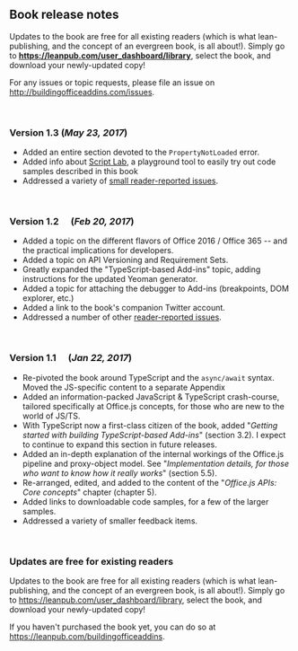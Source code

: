 ## Book release notes

Updates to the book are free for all existing readers (which is what lean-publishing, and the concept of an evergreen book, is all about!).  Simply go to **<https://leanpub.com/user_dashboard/library>**, select the book, and download your newly-updated copy!

For any issues or topic requests, please file an issue on <http://buildingofficeaddins.com/issues>.

&nbsp;

### Version 1.3 (*May 23, 2017*)
 
* Added an entire section devoted to the `PropertyNotLoaded` error.
* Added info about [Script Lab](https://aka.ms/scriptlab), a playground tool to easily try out code samples described in this book
* Addressed a variety of [small reader-reported issues](https://github.com/Zlatkovsky/BuildingOfficeAddins/milestone/5?closed=1).

&nbsp;

### Version 1.2  (*Feb 20, 2017*)

* Added a topic on the different flavors of Office 2016 / Office 365 -- and the practical implications for developers.
* Added a topic on API Versioning and Requirement Sets.
* Greatly expanded the "TypeScript-based Add-ins" topic, adding instructions for the updated Yeoman generator.
* Added a topic for attaching the debugger to Add-ins (breakpoints, DOM explorer, etc.)
* Added a link to the book's companion Twitter account.
* Addressed a number of other [reader-reported issues](https://github.com/Zlatkovsky/BuildingOfficeAddins/milestone/4?closed=1).

&nbsp;

### Version 1.1  (*Jan 22, 2017*)

* Re-pivoted the book around TypeScript and the `async/await` syntax. Moved the JS-specific content to a separate Appendix
* Added an information-packed JavaScript & TypeScript crash-course, tailored specifically at Office.js concepts, for those who are new to the world of JS/TS.
* With TypeScript now a first-class citizen of the book, added "*Getting started with building TypeScript-based Add-ins*" (section 3.2).  I expect to continue to expand this section in future releases.
* Added an in-depth explanation of the internal workings of the Office.js pipeline and proxy-object model.  See "*Implementation details, for those who want to know how it really works*" (section 5.5).
* Re-arranged, edited, and added to the content of the "*Office.js APIs: Core concepts*" chapter (chapter 5).
* Added links to downloadable code samples, for a few of the larger samples.
* Addressed a variety of smaller feedback items.

&nbsp;

### Updates are free for existing readers

Updates to the book are free for all existing readers (which is what lean-publishing, and the concept of an evergreen book, is all about!).  Simply go to <https://leanpub.com/user_dashboard/library>, select the book, and download your newly-updated copy!

If you haven't purchased the book yet, you can do so at <https://leanpub.com/buildingofficeaddins>.
